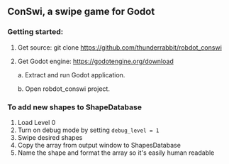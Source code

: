 ## ConSwi, a swipe game for Godot


### Getting started:

1. Get source:
   git clone https://github.com/thunderrabbit/robdot_conswi

2. Get Godot engine: https://godotengine.org/download
   
   a. Extract and run Godot application.
   
   b. Open robdot_conswi project.

### To add new shapes to ShapeDatabase

1. Load Level 0
2. Turn on debug mode by setting `debug_level = 1`
3. Swipe desired shapes
4. Copy the array from output window to ShapesDatabase
5. Name the shape and format the array so it's easily human readable
